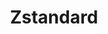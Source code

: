 ---
codehost: https://github.com/facebook/zstd
logohandle: facebook_zstd
sort: zstandard
tags:
- facebook
title: Zstandard
website: https://facebook.github.io/zstd/
---